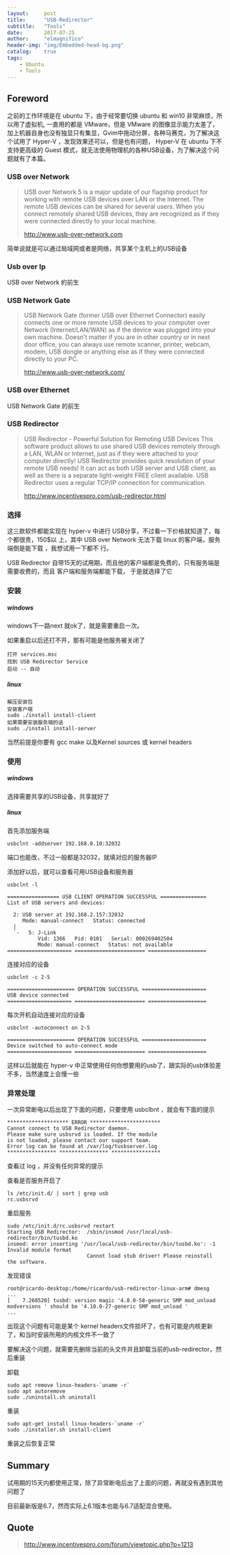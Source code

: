 ```yaml
---
layout:     post
title:      "USB-Redirector"
subtitle:   "Tools"
date:       2017-07-25
author:     "elmagnifico"
header-img: "img/Embedded-head-bg.png"
catalog:    true
tags:
    - Ubuntu
    - Tools
---
```


## Foreword

之前的工作环境是在 ubuntu 下，由于经常要切换 ubuntu 和 win10 非常麻烦，所以用了虚拟机,
一直用的都是 VMware，但是 VMware 的图像显示能力太差了，加上机器自身也没有独显只有集显，Gvim中拖动分屏，各种马赛克，为了解决这个试用了 Hyper-V ，发现效果还可以，但是也有问题， Hyper-V 在 ubuntu 下不支持更高级的 Guest 模式，就无法使用物理机的各种USB设备，为了解决这个问题就有了本篇。

### USB over Network

> USB over Network 5 is a major update of our flagship product for working with remote USB devices over LAN or the Internet. The remote USB devices can be shared for several users. When you connect remotely shared USB devices, they are recognized as if they were connected directly to your local machine.
>
> http://www.usb-over-network.com

简单说就是可以通过局域网或者是网络，共享某个主机上的USB设备

### Usb over Ip

USB over Network 的前生

### USB Network Gate

> USB Network Gate (former USB over Ethernet Connector) easily connects one or more remote USB devices to your computer over Network (Internet/LAN/WAN) as if the device was plugged into your own machine. Doesn't matter if you are in other country or in next door office, you can always use remote scanner, printer, webcam, modem, USB dongle or anything else as if they were connected directly to your PC.
>
> http://www.usb-over-network.com/

### USB over Ethernet

USB Network Gate 的前生

### USB Redirector

>USB Redirector - Powerful Solution for Remoting USB Devices
This software product allows to use shared USB devices remotely through a LAN, WLAN or Internet, just as if they were attached to your computer directly! USB Redirector provides quick resolution of your remote USB needs! It can act as both USB server and USB client, as well as there is a separate light-weight FREE client available. USB Redirector uses a regular TCP/IP connection for communication.
>
> http://www.incentivespro.com/usb-redirector.html

### 选择

这三款软件都能实现在 hyper-v 中进行 USB分享，不过看一下价格就知道了，每个都很贵，150$以
上，其中 USB over Network 无法下载 linux 的客户端，服务端倒是能下载 ，我想试用一下都不
行。

USB Redirector 自带15天的试用期，而且他的客户端都是免费的，只有服务端是需要收费的，而且
客户端和服务端都能下载， 于是就选择了它

### 安装

##### windows

windows下一路next 就ok了，就是需要重启一次。

如果重启以后还打不开，那有可能是他服务被关闭了

    打开 services.msc
    找到 USB Redirector Service
    启动 -- 自动

##### linux

```
解压安装包
安装客户端
sudo ./install install-client
如果需要安装服务端的话
sudo ./install install-server
```
当然前提是你要有 gcc make 以及Kernel  sources 或 kernel headers

### 使用

##### windows

选择需要共享的USB设备，共享就好了

##### linux


首先添加服务端

    usbclnt -addserver 192.168.0.10:32032

端口也能改，不过一般都是32032，就填对应的服务器IP

添加好以后，就可以查看可用USB设备和服务器

```
usbclnt -l

================= USB CLIENT OPERATION SUCCESSFUL ===============
List of USB servers and devices:

  2: USB server at 192.168.2.157:32032
     Mode: manual-connect   Status: connected
  |
  `-   5: J-Link
          Vid: 1366   Pid: 0101   Serial: 000269402504
          Mode: manual-connect   Status: not available
===================== ======================= ===================
```

连接对应的设备

```
usbclnt -c 2-5

====================== OPERATION SUCCESSFUL =====================
USB device connected
===================== ======================= ===================
```

每次开机自动连接对应的设备

```
usbclnt -autoconnect on 2-5

====================== OPERATION SUCCESSFUL =====================
Device switched to auto-connect mode
===================== ======================= ===================
```

这样以后就能在 hyper-v 中正常使用任何你想要用的usb了，跟实际的usb体验差不多，当然速度上会慢一些

### 异常处理

一次异常断电以后出现了下面的问题，只要使用 usbclbnt ，就会有下面的提示

```
******************** ERROR ***********************
Cannot connect to USB Redirector daemon.
Please make sure usbsrvd is loaded. If the module
is not loaded, please contact our support team.
Error log can be found at /var/log/tusbserver.log
**************** **************** ****************
```

查看过 log ，并没有任何异常的提示

查看是否服务开启了

```
ls /etc/init.d/ | sort | grep usb
rc.usbsrvd
```

重启服务
```
sudo /etc/init.d/rc.usbsrvd restart
Starting USB Redirector:  /sbin/insmod /usr/local/usb-redirector/bin/tusbd.ko
insmod: error inserting '/usr/local/usb-redirector/bin/tusbd.ko': -1 Invalid module format
                          Cannot load stub driver! Please reinstall the software.
```

发现错误
```
root@ricardo-desktop:/home/ricardo/usb-redirector-linux-arm# dmesg
...
[    7.268520] tusbd: version magic '4.8.0-58-generic SMP mod_unload modversions ' should be '4.10.0-27-generic SMP mod_unload '
...
```

出现这个问题有可能是某个 kernel headers文件损坏了，也有可能是内核更新了，和当时安装所用的内核文件不一致了

要解决这个问题，就需要先删除当前的头文件并且卸载当前的usb-redirector，然后重装

卸载
```
sudo apt remove linux-headers-`uname -r`
sudo apt autoremove
sudo ./uninstall.sh uninstall
```

重装
```
sudo apt-get install linux-headers-`uname -r`
sudo ./installer.sh install-client
```

重装之后恢复正常

## Summary

试用期的15天内都使用正常，除了异常断电后出了上面的问题，再就没有遇到其他问题了

目前最新版是6.7，然而实际上6.1版本也能与6.7适配混合使用。

## Quote

> http://www.incentivespro.com/forum/viewtopic.php?p=1213
